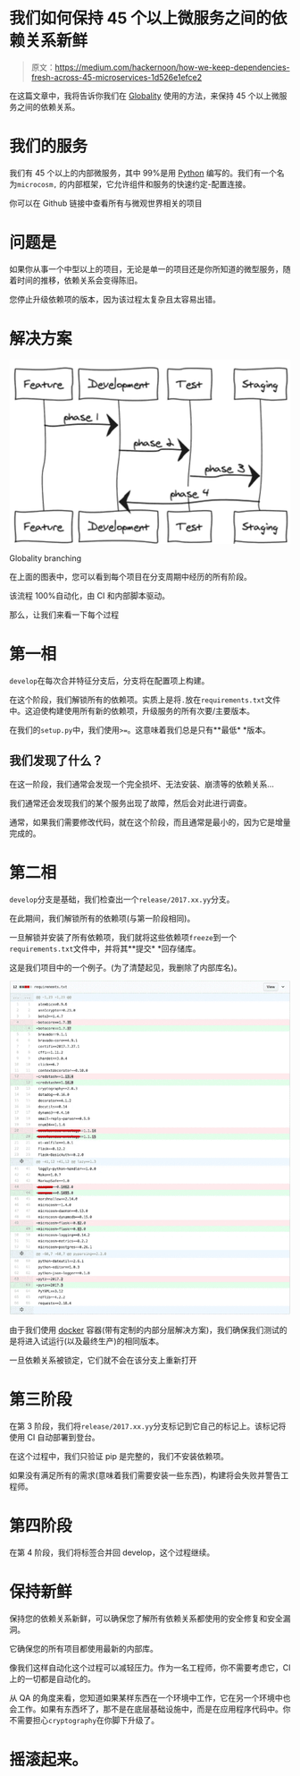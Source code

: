 # 我们如何保持 45 个以上微服务之间的依赖关系新鲜

> 原文：<https://medium.com/hackernoon/how-we-keep-dependencies-fresh-across-45-microservices-1d526e1efce2>

在这篇文章中，我将告诉你我们在 [Globality](https://www.globality.com/en-us/) 使用的方法，来保持 45 个以上微服务之间的依赖关系。

# 我们的服务

我们有 45 个以上的内部微服务，其中 99%是用 [Python](https://hackernoon.com/tagged/python) 编写的。我们有一个名为`microcosm,` 的内部框架，它允许组件和服务的快速约定-配置连接。

你可以在 Github 链接中查看所有与微观世界相关的项目

# 问题是

如果你从事一个中型以上的项目，无论是单一的项目还是你所知道的微型服务，随着时间的推移，依赖关系会变得陈旧。

您停止升级依赖项的版本，因为该过程太复杂且太容易出错。

# 解决方案

![](img/e3845a422a5ad8087ad89e15de99254a.png)

Globality branching

在上面的图表中，您可以看到每个项目在分支周期中经历的所有阶段。

该流程 100%自动化，由 CI 和内部脚本驱动。

那么，让我们来看一下每个过程

# 第一相

`develop`在每次合并特征分支后，分支将在配置项上构建。

在这个阶段，我们解锁所有的依赖项。实质上是将`.`放在`requirements.txt`文件中。这迫使构建使用所有新的依赖项，升级服务的所有次要/主要版本。

在我们的`setup.py`中，我们使用`>=`。这意味着我们总是只有**最低* *版本。

## 我们发现了什么？

在这一阶段，我们通常会发现一个完全损坏、无法安装、崩溃等的依赖关系…

我们通常还会发现我们的某个服务出现了故障，然后会对此进行调查。

通常，如果我们需要修改代码，就在这个阶段，而且通常是最小的，因为它是增量完成的。

# 第二相

`develop`分支是基础，我们检查出一个`release/2017.xx.yy`分支。

在此期间，我们解锁所有的依赖项(与第一阶段相同)。

一旦解锁并安装了所有依赖项，我们就将这些依赖项`freeze`到一个`requirements.txt`文件中，并将其**提交* *回存储库。

这是我们项目中的一个例子。(为了清楚起见，我删除了内部库名)。

![](img/f92a38feb01573817b92c0881de86126.png)

由于我们使用 [docker](https://hackernoon.com/tagged/docker) 容器(带有定制的内部分层解决方案)，我们确保我们测试的是将进入试运行(以及最终生产)的相同版本。

一旦依赖关系被锁定，它们就不会在该分支上重新打开

# 第三阶段

在第 3 阶段，我们将`release/2017.xx.yy`分支标记到它自己的标记上。该标记将使用 CI 自动部署到登台。

在这个过程中，我们只验证 pip 是完整的，我们不安装依赖项。

如果没有满足所有的需求(意味着我们需要安装一些东西)，构建将会失败并警告工程师。

# 第四阶段

在第 4 阶段，我们将标签合并回 develop，这个过程继续。

# 保持新鲜

保持您的依赖关系新鲜，可以确保您了解所有依赖关系都使用的安全修复和安全漏洞。

它确保您的所有项目都使用最新的内部库。

像我们这样自动化这个过程可以减轻压力。作为一名工程师，你不需要考虑它，CI 上的一切都是自动化的。

从 QA 的角度来看，您知道如果某样东西在一个环境中工作，它在另一个环境中也会工作。如果有东西坏了，那不是在底层基础设施中，而是在应用程序代码中。你不需要担心`cryptography`在你脚下升级了。

# 摇滚起来。